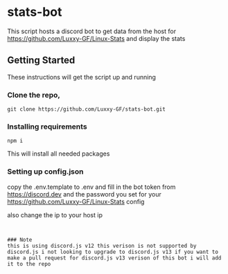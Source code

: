 # stats-bot
This script hosts a discord bot to get data from the host for https://github.com/Luxxy-GF/Linux-Stats and display the stats

## Getting Started
These instructions will get the script up and running 

### Clone the repo,
```
git clone https://github.com/Luxxy-GF/stats-bot.git 
```

### Installing requirements 
```
npm i
```
This will install all needed packages

### Setting up config.json
copy the .env.template to .env and fill in the bot token from https://discord.dev and the password you set for your https://github.com/Luxxy-GF/Linux-Stats config

also change the ip to your host ip 
```


### Note 
this is using discord.js v12 this verison is not supported by discord.js i not looking to upgrade to discord.js v13 if you want to make a pull request for discord.js v13 verison of this bot i will add it to the repo